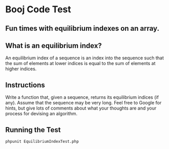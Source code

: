 # Booj Code Test

## Fun times with equilibrium indexes on an array.

## What is an equilibrium index?
An equilibrium index of a sequence is an index into the sequence such that the sum of elements at lower indices is equal to the sum of elements at higher indices.

## Instructions
Write a function that, given a sequence, returns its equilibrium indices (if any). Assume that the sequence may be very long. Feel free to Google for hints, but give lots of comments about what your thoughts are and your process for devising an algorithm.

## Running the Test
```
phpunit EquilibriumIndexTest.php
```
